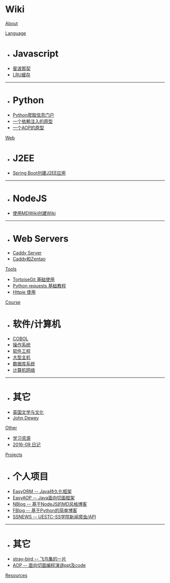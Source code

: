 # Wiki
[About](index.md)

[Language]()

  * # Javascript
  * [斐波那契](language/js-fibonacci.md)
  * [LRU缓存](language/js-lru-func.md)
  - - - -
  * # Python
  * [Python爬取信息门户](language/reptile_demo.md)
  * [一个依赖注入的原型](language/di-proto.md)
  * [一个AOP的原型](language/aop-proto.md)

[Web]()

  * # J2EE
  * [Spring Boot创建J2EE应用](web/spring-boot.md)
  - - - -
  * # NodeJS
  * [使用MDWiki创建Wiki](web/nodejs-wiki.md)
  - - - -
  * # Web Servers
  * [Caddy Server](web/caddy.md)
  * [Caddy和Zentao](web/caddy-zentao.md)

[Tools]()

  * [TortoiseGit 基础使用](tools/ttsgit-install.md)
  * [Python requests 基础教程](tools/requests.md)
  * [Httpie 使用](tools/httpie.md)

[Course]()

  * # 软件/计算机
  * [COBOL](course/cobol.md)
  * [操作系统](course/os.md)
  * [软件工程](course/software.md)
  * [大型主机](course/mainframe.md)
  * [数据库系统](course/dbs.md)
  * [计算机网络](course/network.md)
  - - - -
  * # 其它
  * [英国文学与文化](course/blc.md)
  * [John Dewey](course/john_dewey.md)

[Other]()

  * [学习资源](other/summer-study.md)
  * [2016-09 日记](other/2016-9.md)

[Projects]()

  * # 个人项目
  * [EasyORM -- Java持久化框架](https://github.com/Soontao/EasyORM)
  * [EasyAOP -- Java面向切面框架](https://github.com/Soontao/EasyAOP)
  * [NBlog -- 基于NodeJS的MD风格博客](https://github.com/Soontao/nblog)
  * [FBlog -- 基于Python的简单博客](https://git.suntao.science/suntao/fblog)
  * [SSNEWS -- UESTC-SS学院新闻爬虫/API](https://git.suntao.science/suntao/ss-news)
  ----
  * # 其它
  * [stray-bird -- 飞鸟集的一片](https://git.suntao.science/suntao/stray-bird)
  * [AOP -- 面向切面编程演讲ppt及code](https://git.suntao.science/suntao/Aspect-Oriented-Programming)

[Resources](resources.md)